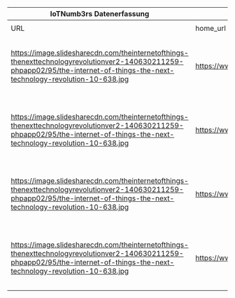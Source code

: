 |IoTNumb3rs Datenerfassung|||||||||||
| ---- | ---- | ---- | ---- | ---- | ---- | ---- | ---- | ---- | ---- | ---- |
||||||||||||
|URL|home_url|filename|device_class|device_count|market_class|market_volume|prognosis_year|publication_year|authorship_class|Dropbox folder|
|https://image.slidesharecdn.com/theinternetofthings-thenexttechnologyrevolutionver2-140630211259-phpapp02/95/the-internet-of-things-the-next-technology-revolution-10-638.jpg|https://www.cisco.com/c/dam/en_us/about/ac79/docs/innov/IoT_IBSG_0411FINAL.pdf|file23_the-internet-of-things-the-next-technology-revolution-10-638.jpg|generic IoT|500000000|||2003|2011|scientist|marielledemuth/20181223-1200|
|https://image.slidesharecdn.com/theinternetofthings-thenexttechnologyrevolutionver2-140630211259-phpapp02/95/the-internet-of-things-the-next-technology-revolution-10-638.jpg|https://www.cisco.com/c/dam/en_us/about/ac79/docs/innov/IoT_IBSG_0411FINAL.pdf|file23_the-internet-of-things-the-next-technology-revolution-10-638.jpg|generic IoT|12500000000|||2010|2011|scientist|marielledemuth/20181223-1200|
|https://image.slidesharecdn.com/theinternetofthings-thenexttechnologyrevolutionver2-140630211259-phpapp02/95/the-internet-of-things-the-next-technology-revolution-10-638.jpg|https://www.cisco.com/c/dam/en_us/about/ac79/docs/innov/IoT_IBSG_0411FINAL.pdf|file23_the-internet-of-things-the-next-technology-revolution-10-638.jpg|generic IoT|25000000000|||2015|2011|scientist|marielledemuth/20181223-1200|
|https://image.slidesharecdn.com/theinternetofthings-thenexttechnologyrevolutionver2-140630211259-phpapp02/95/the-internet-of-things-the-next-technology-revolution-10-638.jpg|https://www.cisco.com/c/dam/en_us/about/ac79/docs/innov/IoT_IBSG_0411FINAL.pdf|file23_the-internet-of-things-the-next-technology-revolution-10-638.jpg|generic IoT|50000000000|||2020|2011|scientist|marielledemuth/20181223-1200|
